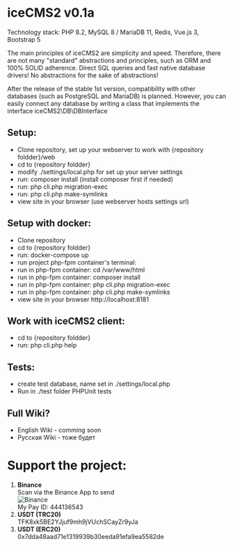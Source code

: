 # iceCMS2 v0.1a

Technology stack: PHP 8.2, MySQL 8 / MariaDB 11, Redis, Vue.js 3, Bootstrap 5

The main principles of iceCMS2 are simplicity and speed. Therefore, there are not many "standard" abstractions and
principles, such as ORM and 100% SOLID adherence. Direct SQL queries and fast native database drivers! No abstractions
for the sake of abstractions!

After the release of the stable 1st version, compatibility with other databases (such as PostgreSQL and MariaDB) is
planned. However, you can easily connect any database by writing a class that implements the interface
iceCMS2\DB\DBInterface

## Setup:
- Clone repository, set up your webserver to work with {repository foldder}/web
- cd to {repository foldder}
- modify ./settings/local.php for set up your server settings
- run: composer install (install composer first if needed)
- run: php cli.php migration-exec
- run: php cli.php make-symlinks
- view site in your browser (use webserver hosts settings url)

## Setup with docker:
- Clone repository
- cd to {repository foldder}
- run: docker-compose up
- run project php-fpm container's terminal:
- run in php-fpm container: cd /var/www/html
- run in php-fpm container: composer install
- run in php-fpm container: php cli.php migration-exec
- run in php-fpm container: php cli.php make-symlinks
- view site in your browser http://localhost:8181

## Work with iceCMS2 client:
- cd to {repository foldder}
- run: php cli.php help

## Tests:
- create test database, name set in ./settings/local.php
- Run in ./test folder PHPUnit tests

## Full Wiki?
- English Wiki - comming soon
- Русская Wiki - тоже будет

# Support the project:
1. **Binance**  
Scan via the Binance App to send  
![Binance](https://github.com/desfpc/iceCMS2/assets/783571/342b15d9-b85d-4b08-b146-bc90c4074fb4 "Binance")  
My Pay ID: 444136543  
2. **USDT (TRC20)**  
TFK8xk5BE2YJjuf9mh9jVUchSCayZr9yJa  
3. **USDT (ERC20)**  
0x7dda48aad71e1319939b30eeda91efa9ea5582de  
